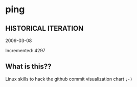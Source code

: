 # ping

## HISTORICAL ITERATION
2009-03-08

Incremented: 4297

## What is this?? 
Linux skills to hack the github commit visualization chart `;-)`
